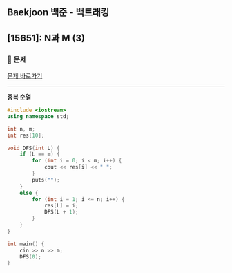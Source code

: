 ## Baekjoon 백준 - 백트래킹

## [15651]: N과 M (3)

### 🌴 문제

[문제 바로가기](https://www.acmicpc.net/problem/15651) <br>

---

**중복 순열**

```cpp
#include <iostream>
using namespace std;

int n, m;
int res[10];

void DFS(int L) {
	if (L == m) {
		for (int i = 0; i < m; i++) {
			cout << res[i] << " ";
		}
		puts("");
	}
	else {
		for (int i = 1; i <= n; i++) {
			res[L] = i;
			DFS(L + 1);
		}
	}
}

int main() {
	cin >> n >> m;
	DFS(0);
}
```
